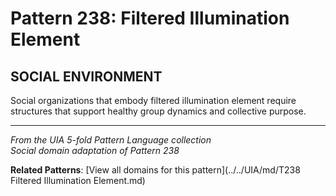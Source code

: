 # Pattern 238: Filtered Illumination Element

## SOCIAL ENVIRONMENT

Social organizations that embody filtered illumination element require structures that support healthy group dynamics and collective purpose.

---

*From the UIA 5-fold Pattern Language collection*  
*Social domain adaptation of Pattern 238*

**Related Patterns**: [View all domains for this pattern](../../UIA/md/T238 Filtered Illumination Element.md)